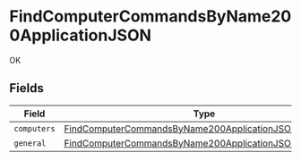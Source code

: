 # FindComputerCommandsByName200ApplicationJSON

OK


## Fields

| Field                                                                                                                                     | Type                                                                                                                                      | Required                                                                                                                                  | Description                                                                                                                               |
| ----------------------------------------------------------------------------------------------------------------------------------------- | ----------------------------------------------------------------------------------------------------------------------------------------- | ----------------------------------------------------------------------------------------------------------------------------------------- | ----------------------------------------------------------------------------------------------------------------------------------------- |
| `computers`                                                                                                                               | [FindComputerCommandsByName200ApplicationJSONComputers](../../models/operations/findcomputercommandsbyname200applicationjsoncomputers.md) | :heavy_minus_sign:                                                                                                                        | N/A                                                                                                                                       |
| `general`                                                                                                                                 | [FindComputerCommandsByName200ApplicationJSONGeneral](../../models/operations/findcomputercommandsbyname200applicationjsongeneral.md)     | :heavy_minus_sign:                                                                                                                        | N/A                                                                                                                                       |